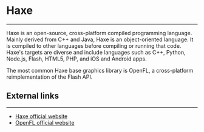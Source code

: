 # Haxe

---

Haxe is an open-source, cross-platform compiled programming language. Mainly derived from C++ and Java, Haxe is an object-oriented language. It is compiled to other languages before compiling or running that code. Haxe's targets are diverse and include languages such as C++, Python, Node.js, Flash, HTML5, PHP, and iOS and Android apps.

The most common Haxe base graphics library is OpenFL, a cross-platform reimplementation of the Flash API.

## External links

---

- [Haxe official website](http://haxe.org/)
- [OpenFL official website](http://www.openfl.org/)
